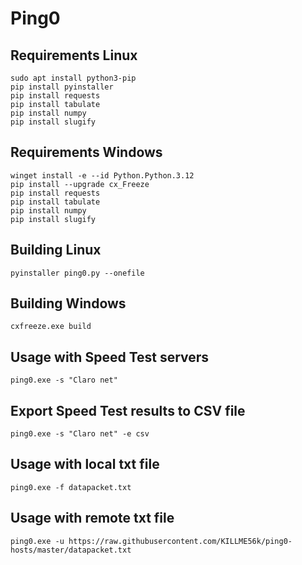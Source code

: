 # Ping0

## Requirements Linux

```
sudo apt install python3-pip
pip install pyinstaller
pip install requests
pip install tabulate
pip install numpy
pip install slugify

```

## Requirements Windows

```
winget install -e --id Python.Python.3.12
pip install --upgrade cx_Freeze
pip install requests
pip install tabulate
pip install numpy
pip install slugify
```

## Building Linux

    pyinstaller ping0.py --onefile

## Building Windows

    cxfreeze.exe build

## Usage with Speed Test servers
```
ping0.exe -s "Claro net"
```

## Export Speed Test results to CSV file
```
ping0.exe -s "Claro net" -e csv
```

## Usage with local txt file
```
ping0.exe -f datapacket.txt
```

## Usage with remote txt file
```
ping0.exe -u https://raw.githubusercontent.com/KILLME56k/ping0-hosts/master/datapacket.txt
```

